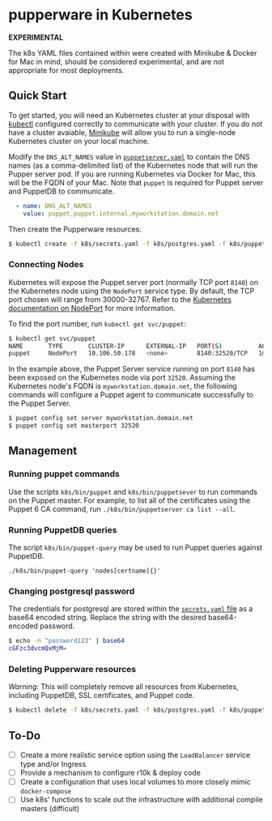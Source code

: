 # pupperware in Kubernetes

**EXPERIMENTAL**

The k8s YAML files contained within were created with Minikube & Docker for Mac in mind, should be considered experimental, and are not appropriate for most deployments.

## Quick Start

To get started, you will need an Kubernetes cluster at your disposal with [kubectl](https://kubernetes.io/docs/tasks/tools/install-kubectl/) configured correctly to communicate with your cluster.
If you do not have a cluster avaiable, [Minikube](https://kubernetes.io/docs/tasks/tools/install-minikube/) will allow you to run a single-node Kubernetes cluster on your local machine.

Modify the `DNS_ALT_NAMES` value in [`puppetserver.yaml`](puppetserver.yaml) to contain the DNS names (as a comma-delimited list) of the Kubernetes node that will run the Pupper server pod. If you are
running Kubernetes via Docker for Mac, this will be the FQDN of your Mac. Note that `puppet` is required for Puppet server and PuppetDB to communicate.

```yaml
  - name: DNS_ALT_NAMES
    value: puppet,puppet.internal,myworkstation.domain.net
```

Then create the Pupperware resources:

```bash
$ kubectl create -f k8s/secrets.yaml -f k8s/postgres.yaml -f k8s/puppetserver.yaml -f k8s/puppetdb.yaml
```

### Connecting Nodes

Kubernetes will expose the Puppet server port (normally TCP port `8140`) on the Kubernetes node using the `NodePort` service type. By default, the TCP port chosen will range from 30000-32767.
Refer to the [Kubernetes documentation on NodePort](https://kubernetes.io/docs/concepts/services-networking/service/#nodeport) for more information.

To find the port number, run `kubectl get svc/puppet`:

```bash
$ kubectl get svc/puppet
NAME       TYPE       CLUSTER-IP      EXTERNAL-IP   PORT(S)          AGE
puppet     NodePort   10.106.50.178   <none>        8140:32520/TCP   1m
```

In the example above, the Puppet Server service running on port `8140` has been exposed on the Kubernetes node via port `32520`. Assuming the Kubernetes node's FQDN is
`myworkstation.domain.net`, the following commands will configure a Puppet agent to communicate successfully to the Puppet Server.

```bash
$ puppet config set server myworkstation.domain.net
$ puppet config set masterport 32520
```

## Management

### Running puppet commands

Use the scripts `k8s/bin/puppet` and `k8s/bin/puppetsever` to run commands on the Puppet master. For example, to list all of the certificates using the Puppet 6 CA command,
run `./k8s/bin/puppetserver ca list --all`.

### Running PuppetDB queries

The script `k8s/bin/puppet-query` may be used to run Puppet queries against PuppetDB.

`./k8s/bin/puppet-query 'nodes[certname]{}'`

### Changing postgresql password

The credentials for postgresql are stored within the [`secrets.yaml` file](secrets.yaml) as a base64 encoded string. Replace the string with the desired base64-encoded password.

```bash
$ echo -n "password123" | base64
cGFzc3dvcmQxMjM=
```

### Deleting Pupperware resources

*Warning*: This will completely remove all resources from Kubernetes, including PuppetDB, SSL certificates, and Puppet code.

```bash
$ kubectl delete -f k8s/secrets.yaml -f k8s/postgres.yaml -f k8s/puppetserver.yaml -f k8s/puppetdb.yaml
```

## To-Do

- [ ] Create a more realistic service option using the `LoadBalancer` service type and/or Ingress
- [ ] Provide a mechanism to configure r10k & deploy code
- [ ] Create a configuration that uses local volumes to more closely mimic `docker-compose`
- [ ] Use k8s' functions to scale out the infrastructure with additional compile masters (difficult)
